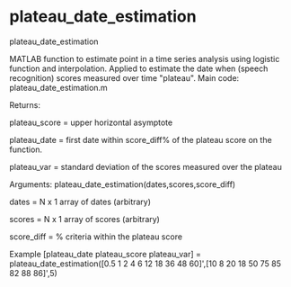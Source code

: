 # plateau_date_estimation

plateau_date_estimation

MATLAB function to estimate point in a time series analysis using logistic function and interpolation. Applied to estimate the date when (speech recognition) scores measured over time "plateau". Main code: plateau_date_estimation.m

Returns:

plateau_score = upper horizontal asymptote 

plateau_date = first date within score_diff% of the plateau score on the function.

plateau_var = standard deviation of the scores measured over the plateau

Arguments:
plateau_date_estimation(dates,scores,score_diff)

dates = N x 1 array of dates (arbitrary)

scores = N x 1 array of scores (arbitrary)

score_diff = % criteria within the plateau score

Example
[plateau_date plateau_score plateau_var] = plateau_date_estimation([0.5 1 2 4 6 12 18 36 48 60]',[10 8 20 18 50 75 85 82 88 86]',5)
